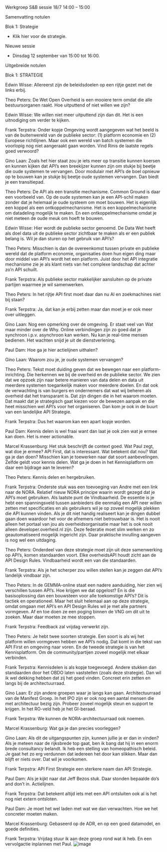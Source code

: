 Werkgroep S&B sessie 18/7 14:00 – 15:00

Samenvatting notulen

Blok 1: Strategie
-	Klik hier voor de strategie. 

Nieuwe sessie
-	Dinsdag 12 september van 15:00 tot 16:00.


Uitgebreide notulen

Blok 1: STRATEGIE

Edwin Wisse: Allereerst zijn de beleidsdoelen op een rijtje gezet met de links erbij. 

Theo Peters: De Wet Open Overheid is een mooiere term omdat die alle bestuursorganen raakt. Hoe uitputtend of niet willen we zijn?

Edwin Wisse: We willen niet meer uitputtend zijn dan dit. Het is een uitnodiging om verder te kijken. 

Frank Terpstra: Onder kopje Omgeving wordt aangegeven wat het beeld is van de buitenwereld van de publieke sector: (1) platform economie en (2) Europese richtlijnen. Maar ook een wereld van batch systemen die voorlopig nog niet aangeraakt gaan worden. Vind Rinis de laatste regels goed verwoord?

Gino Laan: Zoals het hier staat zou je iets meer op transitie kunnen koersen en kunnen kijken dat API’s een breekijzer kunnen zijn om stukje bij beetje die oude systemen te vervangen. Door modulair met API’s de boel opnieuw op te bouwen kan je stukje bij beetje oude systemen vervangen. Dan biedt je een transitiepad. 

Theo Peters: De API als een transitie mechanisme. Common Ground is daar een voorbeeld van. Op de oude systemen kan je een API-schil maken zonder dat je helemaal je oude systeem om moet bouwen. Het is eigenlijk een koppel als een ontkoppelmechanisme. Het is een koppelmechanisme om datadeling mogelijk te maken. En een ontkoppelmechanisme omdat je niet meteen de oude meuk om hoeft te bouwen. 

Edwin Wisse: Hier wordt de publieke sector genoemd. De Data Wet heeft als doel data uit de publieke sector zichtbaar te maken als er een publiek belang is. Wil je dan sturen op het gebruik van API’s?

Theo Peters: Misschien is dan de overeenkomst tussen private en publieke wereld dat de platform economie, organisaties doen hun eigen ding maar door middel van API’s wordt het een platform. Juist door het API integratie mechanisme zie je als klant niets van het complexe landschap dat achter zo’n API schuilt. 

Frank Terpstra: Als publieke sector makkelijker aansluiten op de private partijen waarmee je wil samenwerken. 

Theo Peters: In het rijtje API first moet daar dan nu AI en zoekmachines niet bij staan?

Frank Terpstra: Ja, dat kan je erbij zetten maar dan moet je er ook meer over uitleggen. 

Gino Laan: Nog een opmerking over de omgeving. Er staat veel van Wat maar minder over de Why. Online verbindingen zijn zo goed dat je synchroon i.p.v. asynchroon kan werken. Nu kan je real-time mensen bedienen. Het wachten snijd je uit de dienstverlening. 

Paul Dam: Hoe ga je hier actielijnen uithalen? 

Gino Laan: Waarom zou je, je oude systemen vervangen?

Theo Peters: Tekst moet duiding geven dat we bewegen naar een platform-inrichting. Die herkennen we bij de overheid en de publieke sector. We zien dat we opzoek zijn naar betere manieren van data delen en data uit meerdere systemen toegankelijk maken voor meerdere doelen. En dat ook de verwachting is van burgers en ondernemers dat wat wij beheren als overheid dat het transparant is. Dat zijn dingen die in het waarom moeten. Dat maakt dat je strategisch gaat kiezen voor de bewezen aanpak en die heet misschien wel API’s voor het organiseren.  Dan kom je ook in de buurt van een landelijke API Strategie. 

Frank Terpstra: Dus het waarom kan een apart kopje worden. 

Paul Dam: Kennis delen is wel fraai want dan laat je ook zien wat je ermee kan doen. Het is meer actionable. 

Marcel Krassenburg: Het stuk beschrijft de context goed. Wat Paul zegt, wat doe je ermee? API First, dat is interessant. Wat betekent dat nou? Wat ga je dan doen? Misschien kan je toewerken naar dat soort aanbevelingen. Zelfde geldt voor kennis delen. Wat ga je doen in het Kennisplatform om daar een bijdrage aan te leveren?

Theo Peters: Kennis delen en hergebruiken. 

Frank Terpstra: Onderste stuk was een toevoeging van Andre met een link naar de NORA. Relatief nieuw NORA principe waarin wordt gezegd dat je API’s moet gebruiken. Als laatste punt de Vindbaarheid. De essentie is je hebt een spanningsveld tussen aanbieders die eenmalig een API neer willen zetten met specificaties en als gebruikers wil je op zoveel mogelijk plekken die API kunnen vinden. Als je dit niet handig realiseert kan je dingen dubbel gaan doen waardoor het voor de afnemers niet betrouwbaar is. Het is nooit alleen het portaal van jou als overheidsorganisatie maar het is ook nooit alleen developer.overheid.nl zijn. Deze federatie moet slim werken en zo geautomatiseerd mogelijk ingericht zijn. Daar praktische invulling aangeven is nog wel een uitdaging. 

Theo Peters: Onderdeel van deze strategie moet zijn uit deze samenwerking op API’s, komen standaarden voort. Elke overheidsAPI houdt zicht aan de API Design Rules. Vindbaarheid wordt een van die standaarden.  

Frank Terpstra: Als je het scherper zou willen stellen kan je zeggen dat API’s landelijk vindbaar zijn. 

Theo Peters: In de GEMMA-online staat een nadere aanduiding, hier zien wij verschillen tussen API’s. Hoe krijgen we dat opgelost? En is die basisoplossing dan een bouwsteen voor alle toekomstige API’s? Dit is tactiek en operationeel. Maar het sluit helemaal aan op deze strategie, omdat omgaan met API’s en API Design Rules wil je met alle partners vormgeven. Af en toe doen ze een poging binnen de VNG om dit uit te zoeken. Maar daar moeten ze mee stoppen. 

Frank Terpstra: Feedback zal vrijdag verwerkt zijn.

Theo Peters: Je hebt twee soorten strategie. Een soort is als wij het platform willen vormgeven hebben we API’s nodig. Dat komt in die tekst van API First en omgeving naar voren. En de tweede strategie is van het Kennisplatform. Om de community/partijen zoveel mogelijk met elkaar verbinden.

Frank Terpstra: Kennisdelen is als kopje toegevoegd. Andere stukken dan standaarden door het OBDO laten vaststellen (zoals deze strategie). Dan wil ik wel dekking hebben dat zij het goed vinden. Concreet erin zetten en langs bij de architectuurraad. 

Gino Laan: Er zijn andere groepen waar je langs kan gaan. Architectuurraad van de Manifest Groep. In het IPO zijn er ook nog een aantal mensen die met architectuur bezig zijn. Probeer zoveel mogelijk steun en support te krijgen. In het RO-veld heb je het GI-beraad. 

Frank Terpstra: We kunnen de NORA-architectuurraad ook noemen. 

Marcel Krassenburg: Wat ga je dan precies voorleggen?

Gino Laan: Als dit de uitgangspunten zijn, kunnen jullie je er dan in vinden? Als je meteen naar de rijksbrede top gaat, ben ik bang dat hij in een enorm brede consultancy belandt. Ik heb een stelling van homeopathisch beleid. Je gaat het zo erg verdunnen dat iedereen het door kan slikken. Maar dan blijft er niets over. Dat wil je voorkomen.  

Frank Terpstra: API First Strategie een sterkere naam dan API Strategie. 

Paul Dam: Als je kijkt naar dat Jeff Bezos stuk. Daar stonden bepaalde do’s and don’t in. Actielijnen. 

Frank Terpstra: Dat betekent altijd iets met een API ontsluiten ook al is het nog niet extern ontsloten.

Paul Dam: Je moet het wel laden met wat we dan verwachten. Hoe we het concreter moeten maken. 

Marcel Krassenburg: Gebaseerd op de ADR, en op een goed datamodel, en goede definities. 

Frank Terpstra: Vrijdag stuur ik aan deze groep rond wat ik heb. En een vervolgactie inplannen met Paul. 
![image](https://github.com/Geonovum/KP-APIs/assets/82813567/268543e4-0567-43bf-9484-f923a24b45b0)
